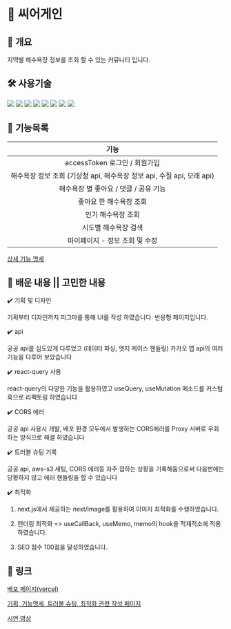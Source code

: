 
# 🐬 씨어게인

## 🧩 개요

지역별 해수욕장 정보를 조회 할 수 있는 커뮤니티 입니다. 

## 🛠 사용기술

<img src="https://img.shields.io/badge/Next.js-black?style=flat&&logo=next.js&logoColor=white"> <img src="https://img.shields.io/badge/Typescript-3178C6?style=flat&e&logo=Typescript&logoColor=white"/> 
<img src="https://img.shields.io/badge/Redux Toolkit-764ABC?style=flat&logo=Redux&logoColor=black"/>
<img src="https://img.shields.io/badge/React Query-FF4154?style=flat&logo=React Query&logoColor=black"/>
<img src="https://img.shields.io/badge/Prisma-2D3748?style=flat&logo=Prisma&logoColor=white"/>
<img src="https://img.shields.io/badge/Amazon S3-569A31?style=flat&logo=Amazon S3&logoColor=black"/>
<img src="https://img.shields.io/badge/Tailwind CSS-06B6D4?style=flat&logo=Tailwind CSS&logoColor=black"/>
<img src="https://img.shields.io/badge/PlanetScale-000000?style=flat&logo=PlanetScale&logoColor=white"/>

## 📕 기능목록

|                                  기능                                                                                          |
| :----------------------------------------------------------------------: |
|               accessToken 로그인 / 회원가입               | 
해수욕장 정보 조회 (기상청 api, 해수욕장 정보 api, 수질 api, 모래 api) | 
해수욕장 별 좋아요 / 댓글 / 공유 기능 | 
좋아요 한 해수욕장 조회 | 
인기 해수욕장 조회 |
시도별 해수욕장 검색 | 
마이페이지 - 정보 조회 및 수정 |                        


[상세 기능 명세](https://plum-puppet-fa1.notion.site/5528dc5ffe4742db9e90e27d9b997f68?v=c19f98013dce49ee99f2b2668d4240d4)

## 🤔 배운 내용 || 고민한 내용

✔️ 기획 및 디자인

기획부터 디자인까지 피그마를 통해 UI를 작성 하였습니다. 반응형 페이지입니다.

✔️ api

공공 api를 심도있게 다루었고 (데이터 파싱, 엣지 케이스 핸들링) 카카오 맵 api의 여러 기능을 다루어 보았습니다

✔️ react-query 사용

react-query의 다양한 기능을 활용하였고 useQuery, useMutation 메소드를 커스텀 훅으로 리팩토링 하였습니다

✔️ CORS 에러 

공공 api 사용시 개발, 배포 환경 모두에서 발생하는 CORS에러를 Proxy 서버로 우회하는 방식으로 해결 하였습니다

✔️ 트러블 슈팅 기록

공공 api, aws-s3 세팅, CORS 에러등 자주 접하는 상황을 기록해둠으로써 다음번에는 당황하지 않고 에러 핸들링을 할 수 있습니다

✔️ 최적화 

1) next.js에서 제공하는 next/image를 활용하여 이미지 최적화를 수행하였습니다.

2) 렌더링 최적화 => useCallBack, useMemo, memo의 hook을 적재적소에 적용하였습니다.

3) SEO 점수 100점을 달성하였습니다.


## 🔗 링크

[배포 페이지(vercel)](https://sea-again.vercel.app/)

[기획, 기능명세, 트러블 슈팅, 최적화 관련 작성 페이지](https://plum-puppet-fa1.notion.site/28692385c13142c2bd20f532e10aed33)

[시연 영상](https://youtu.be/FazXZ5xKjm4)





